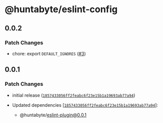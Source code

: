 # @huntabyte/eslint-config

## 0.0.2

### Patch Changes

- chore: export `DEFAULT_IGNORES` ([#3](https://github.com/huntabyte/eslint-config/pull/3))

## 0.0.1

### Patch Changes

- initial release ([`1857433056ff2feabc6f23e15b1a19693ab77a94`](https://github.com/huntabyte/eslint-config/commit/1857433056ff2feabc6f23e15b1a19693ab77a94))

- Updated dependencies [[`1857433056ff2feabc6f23e15b1a19693ab77a94`](https://github.com/huntabyte/eslint-config/commit/1857433056ff2feabc6f23e15b1a19693ab77a94)]:
  - @huntabyte/eslint-plugin@0.0.1
